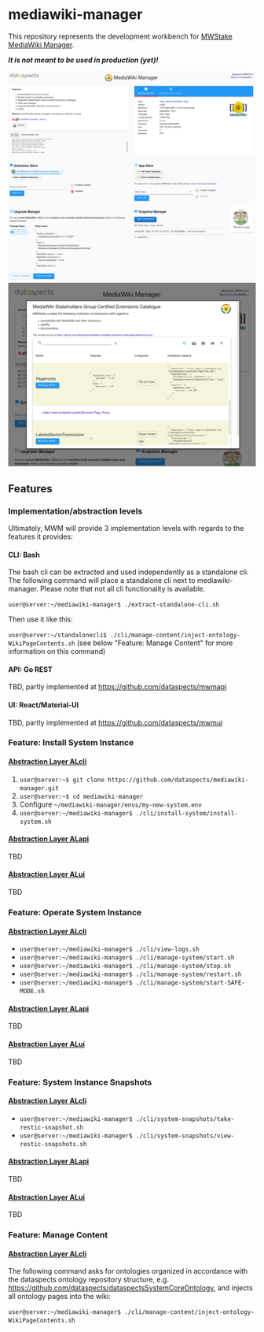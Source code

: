 # mediawiki-manager

This repository represents the development workbench for [MWStake MediaWiki Manager](https://mwstake.org/mwstake/wiki/MWStake_MediaWiki_Manager).

***It is not meant to be used in production (yet)!***

![DSMWM screenshot](images/mwmscreenshot.png)
![DSMWM screenshot](images/mwstakeextensionstore.png)

## Features

### Implementation/abstraction levels

Ultimately, MWM will provide 3 implementation levels with regards to the features it provides:

#### CLI: Bash

The bash cli can be extracted and used independently as a standalone cli. The following command will place a standalone cli next to mediawiki-manager. Please note that not all cli functionality is available.

`user@server:~/mediawiki-manager$ ./extract-standalone-cli.sh`

Then use it like this:

`user@server:~/standalonecli$ ./cli/manage-content/inject-ontology-WikiPageContents.sh` (see below "Feature: Manage Content" for more information on this command)

#### API: Go REST
TBD, partly implemented at https://github.com/dataspects/mwmapi
#### UI: React/Material-UI
TBD, partly implemented at https://github.com/dataspects/mwmui
### Feature: Install System Instance

#### [Abstraction Layer ALcli](https://mwstake.org/mwstake/wiki/MWStake_MediaWiki_Manager#Abstraction_Layers)

1. `user@server:~$ git clone https://github.com/dataspects/mediawiki-manager.git`
2. `user@server:~$ cd mediawiki-manager`
3. Configure `~/mediawiki-manager/envs/my-new-system.env`
4. `user@server:~/mediawiki-manager$ ./cli/install-system/install-system.sh`

#### [Abstraction Layer ALapi](https://mwstake.org/mwstake/wiki/MWStake_MediaWiki_Manager#Abstraction_Layers)
TBD
#### [Abstraction Layer ALui](https://mwstake.org/mwstake/wiki/MWStake_MediaWiki_Manager#Abstraction_Layers)
TBD

### Feature: Operate System Instance

#### [Abstraction Layer ALcli](https://mwstake.org/mwstake/wiki/MWStake_MediaWiki_Manager#Abstraction_Layers)

* `user@server:~/mediawiki-manager$ ./cli/view-logs.sh`
* `user@server:~/mediawiki-manager$ ./cli/manage-system/start.sh`
* `user@server:~/mediawiki-manager$ ./cli/manage-system/stop.sh`
* `user@server:~/mediawiki-manager$ ./cli/manage-system/restart.sh`
* `user@server:~/mediawiki-manager$ ./cli/manage-system/start-SAFE-MODE.sh`

#### [Abstraction Layer ALapi](https://mwstake.org/mwstake/wiki/MWStake_MediaWiki_Manager#Abstraction_Layers)
TBD
#### [Abstraction Layer ALui](https://mwstake.org/mwstake/wiki/MWStake_MediaWiki_Manager#Abstraction_Layers)
TBD
### Feature: System Instance Snapshots

#### [Abstraction Layer ALcli](https://mwstake.org/mwstake/wiki/MWStake_MediaWiki_Manager#Abstraction_Layers)

* `user@server:~/mediawiki-manager$ ./cli/system-snapshots/take-restic-snapshot.sh`
* `user@server:~/mediawiki-manager$ ./cli/system-snapshots/view-restic-snapshots.sh`

#### [Abstraction Layer ALapi](https://mwstake.org/mwstake/wiki/MWStake_MediaWiki_Manager#Abstraction_Layers)
TBD
#### [Abstraction Layer ALui](https://mwstake.org/mwstake/wiki/MWStake_MediaWiki_Manager#Abstraction_Layers)
TBD

### Feature: Manage Content

#### [Abstraction Layer ALcli](https://mwstake.org/mwstake/wiki/MWStake_MediaWiki_Manager#Abstraction_Layers)

The following command asks for ontologies organized in accordance with the dataspects ontology repository structure, e.g. https://github.com/dataspects/dataspectsSystemCoreOntology, and injects all ontology pages into the wiki:

`user@server:~/mediawiki-manager$ ./cli/manage-content/inject-ontology-WikiPageContents.sh`
<!-- ### Extensions

...

### Content

* `mediawiki-manager/cli/inject-local-WikiPageContents`: inject content from `WikiPageContents/`
* `mediawiki-manager/cli/inject-ontology-WikiPageContents.sh`: inject content from ontology repositories, e.g. https://github.com/dataspects/dataspectsSystemCoreOntology


## Switch (Upgrade)

...

### Check what has changed

![Check MW config diffs](images/check-mw-config-diffs.png)

## MWM Factory

* See https://github.com/dataspects/mwmui.
* Docker images are built by https://github.com/dataspects/dataspectsSystemBuilder.
### Develop MWM UI

1. `user@workstation:~/mwmui$ gatsby develop -H 0.0.0.0`
2. `user@workstation:~/mediawiki-manager$ cp mwmapi/* mediawiki_root/api/` for all changes in `mwmapi/`

### Locally test production MWM UI

* `user@workstation:~/mwmui$ gatsby build --prefix-paths && cp -r public/* ../mediawiki-manager/mediawiki_root/ui`

### Deploy production MWM UI

1. `user@workstation:~/mwmui$ gatsby build --prefix-paths && cp -r public/* ../mediawiki-manager/mwmui`
2. `user@workstation:~/mediawiki-manager$ # git commit ...`

## TODOs

* Handle trailing slashes present or not -->